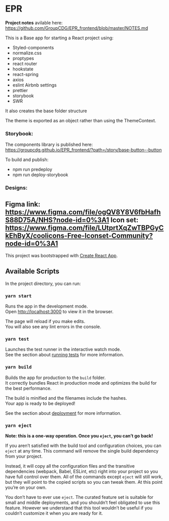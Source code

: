 # EPR

**Project notes** avilable here: https://github.com/GroupCDG/EPR_frontend/blob/master/NOTES.md


This is a Base app for starting a React project using:

- Styled-components
- normalize.css
- proptypes
- react router
- hookstate
- react-spring
- axios
- eslint Airbnb settings
- prettier
- storybook
- SWR


It also creates the base folder structure

The theme is exported as an object rather than using the ThemeContext.

### Storybook:
The components library is published here: https://groupcdg.github.io/EPR_frontend/?path=/story/base-button--button

To build and publish:
- npm run predeploy
- npm run deploy-storybook

### Designs:
Figma link: https://www.figma.com/file/ogQV8Y8V6fbHafhS88D75A/NHS?node-id=0%3A1
Icon set: https://www.figma.com/file/LUtprtXqZwTBPGyCkEhByX/coolicons-Free-Iconset-Community?node-id=0%3A1
---

This project was bootstrapped with [Create React App](https://github.com/facebook/create-react-app).

## Available Scripts

In the project directory, you can run:

### `yarn start`

Runs the app in the development mode.\
Open [http://localhost:3000](http://localhost:3000) to view it in the browser.

The page will reload if you make edits.\
You will also see any lint errors in the console.

### `yarn test`

Launches the test runner in the interactive watch mode.\
See the section about [running tests](https://facebook.github.io/create-react-app/docs/running-tests) for more information.

### `yarn build`

Builds the app for production to the `build` folder.\
It correctly bundles React in production mode and optimizes the build for the best performance.

The build is minified and the filenames include the hashes.\
Your app is ready to be deployed!

See the section about [deployment](https://facebook.github.io/create-react-app/docs/deployment) for more information.

### `yarn eject`

**Note: this is a one-way operation. Once you `eject`, you can’t go back!**

If you aren’t satisfied with the build tool and configuration choices, you can `eject` at any time. This command will remove the single build dependency from your project.

Instead, it will copy all the configuration files and the transitive dependencies (webpack, Babel, ESLint, etc) right into your project so you have full control over them. All of the commands except `eject` will still work, but they will point to the copied scripts so you can tweak them. At this point you’re on your own.

You don’t have to ever use `eject`. The curated feature set is suitable for small and middle deployments, and you shouldn’t feel obligated to use this feature. However we understand that this tool wouldn’t be useful if you couldn’t customize it when you are ready for it.
